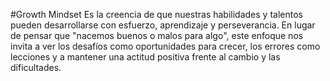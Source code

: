 #Growth Mindset
Es la creencia de que nuestras habilidades y talentos pueden desarrollarse con esfuerzo, aprendizaje y perseverancia. En lugar de pensar que "nacemos buenos o malos para algo", este enfoque nos invita a ver los desafíos como oportunidades para crecer, los errores como lecciones y a mantener una actitud positiva frente al cambio y las dificultades.
